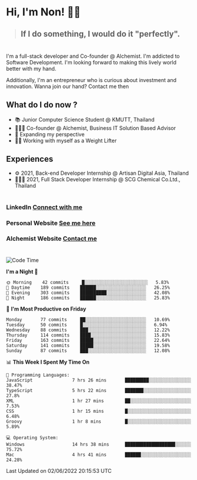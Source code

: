 # Hi, I'm Non! 🖐🏻

> ## If I do something, I would do it "perfectly".

#

I'm a full-stack developer and Co-founder @ Alchemist. I'm addicted to Software Development. I'm looking forward to making this lively world better with my hand.

Additionally, I'm an entrepreneur who is curious about investment and innovation. Wanna join our hand? Contact me then

## What do I do now ?

- 📚 Junior Computer Science Student @ KMUTT, Thailand
- 🧑🏻‍💻 Co-founder @ Alchemist, Business IT Solution Based Advisor
- 🌈 Expanding my perspective
- 🏋🏻 Working with myself as a Weight Lifter

## Experiences

- ⚙️ 2021, Back-end Developer Internship @ Artisan Digital Asia, Thailand
- 🧑🏻‍💻 2021, Full Stack Developer Internship @ SCG Chemical Co.Ltd., Thailand

#

### LinkedIn [Connect with me](https://www.linkedin.com/in/non-nontra/)

### Personal Website [See me here](https://nonnontra.com/)

### Alchemist Website [Contact me](https://alchemist-softwarehouse.co/)

#

<!--START_SECTION:waka-->
![Code Time](http://img.shields.io/badge/Code%20Time-1%2C739%20hrs%208%20mins-blue)

**I'm a Night 🦉** 

```text
🌞 Morning    42 commits     █░░░░░░░░░░░░░░░░░░░░░░░░   5.83% 
🌆 Daytime    189 commits    ██████░░░░░░░░░░░░░░░░░░░   26.25% 
🌃 Evening    303 commits    ██████████░░░░░░░░░░░░░░░   42.08% 
🌙 Night      186 commits    ██████░░░░░░░░░░░░░░░░░░░   25.83%

```
📅 **I'm Most Productive on Friday** 

```text
Monday       77 commits     ██░░░░░░░░░░░░░░░░░░░░░░░   10.69% 
Tuesday      50 commits     █░░░░░░░░░░░░░░░░░░░░░░░░   6.94% 
Wednesday    88 commits     ███░░░░░░░░░░░░░░░░░░░░░░   12.22% 
Thursday     114 commits    ████░░░░░░░░░░░░░░░░░░░░░   15.83% 
Friday       163 commits    █████░░░░░░░░░░░░░░░░░░░░   22.64% 
Saturday     141 commits    █████░░░░░░░░░░░░░░░░░░░░   19.58% 
Sunday       87 commits     ███░░░░░░░░░░░░░░░░░░░░░░   12.08%

```


📊 **This Week I Spent My Time On** 

```text
💬 Programming Languages: 
JavaScript               7 hrs 26 mins       █████████░░░░░░░░░░░░░░░░   38.47% 
TypeScript               5 hrs 22 mins       ███████░░░░░░░░░░░░░░░░░░   27.8% 
XML                      1 hr 27 mins        ██░░░░░░░░░░░░░░░░░░░░░░░   7.53% 
CSS                      1 hr 15 mins        █░░░░░░░░░░░░░░░░░░░░░░░░   6.48% 
Groovy                   1 hr 8 mins         █░░░░░░░░░░░░░░░░░░░░░░░░   5.89%

💻 Operating System: 
Windows                  14 hrs 38 mins      ███████████████████░░░░░░   75.72% 
Mac                      4 hrs 41 mins       ██████░░░░░░░░░░░░░░░░░░░   24.28%

```


 Last Updated on 02/06/2022 20:15:53 UTC
<!--END_SECTION:waka-->
